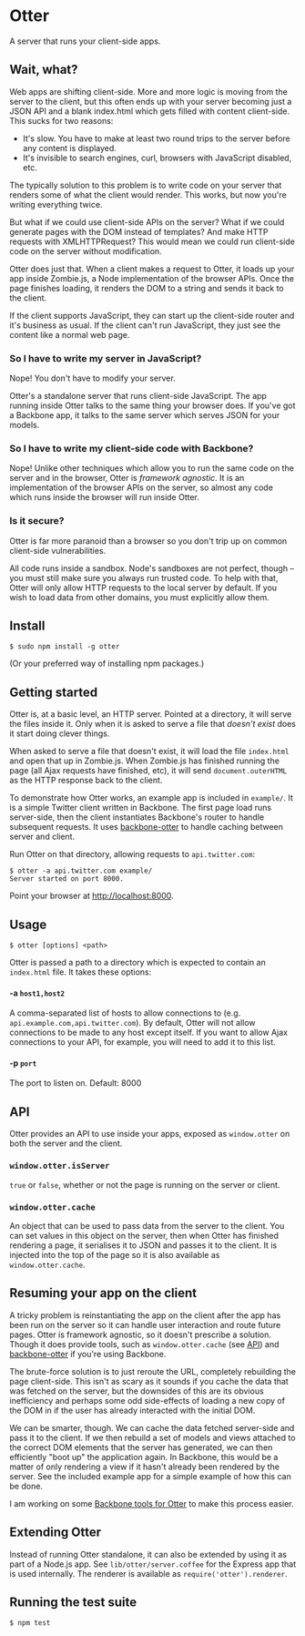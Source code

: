 Otter
=====

A server that runs your client-side apps.

Wait, what?
-----------

Web apps are shifting client-side. More and more logic is moving from the server to the client, but this often ends up with your server becoming just a JSON API and a blank index.html which gets filled with content client-side. This sucks for two reasons:

 - It's slow. You have to make at least two round trips to the server before any content is displayed.
 - It's invisible to search engines, curl, browsers with JavaScript disabled, etc.

The typically solution to this problem is to write code on your server that renders some of what the client would render. This works, but now you're writing everything twice.

But what if we could use client-side APIs on the server? What if we could generate pages with the DOM instead of templates? And make HTTP requests with XMLHTTPRequest? This would mean we could run client-side code on the server without modification.

Otter does just that. When a client makes a request to Otter, it loads up your app inside Zombie.js, a Node implementation of the browser APIs. Once the page finishes loading, it renders the DOM to a string and sends it back to the client.

If the client supports JavaScript, they can start up the client-side router and it's business as usual. If the client can't run JavaScript, they just see the content like a normal web page.

### So I have to write my server in JavaScript?

Nope! You don't have to modify your server.

Otter's a standalone server that runs client-side JavaScript. The app running inside Otter talks to the same thing your browser does. If you've got a Backbone app, it talks to the same server which serves JSON for your models.

### So I have to write my client-side code with Backbone?

Nope! Unlike other techniques which allow you to run the same code on the server and in the browser, Otter is *framework agnostic*. It is an implementation of the browser APIs on the server, so almost any code which runs inside the browser will run inside Otter.

### Is it secure?

Otter is far more paranoid than a browser so you don't trip up on common client-side vulnerabilities. 

All code runs inside a sandbox. Node's sandboxes are not perfect, though – you must still make sure you always run trusted code. To help with that, Otter will only allow HTTP requests to the local server by default. If you wish to load data from other domains, you must explicitly allow them.

Install
-------

    $ sudo npm install -g otter

(Or your preferred way of installing npm packages.)

Getting started
---------------

Otter is, at a basic level, an HTTP server. Pointed at a directory, it will serve the files inside it. Only when it is asked to serve a file that *doesn't exist* does it start doing clever things.

When asked to serve a file that doesn't exist, it will load the file `index.html` and open that up in Zombie.js. When Zombie.js has finished running the page (all Ajax requests have finished, etc), it will send `document.outerHTML` as the HTTP response back to the client.

To demonstrate how Otter works, an example app is included in `example/`. It is a simple Twitter client written in Backbone. The first page load runs server-side, then the client instantiates Backbone's router to handle subsequent requests. It uses [backbone-otter](https://github.com/bfirsh/backbone-otter) to handle caching between server and client.

Run Otter on that directory, allowing requests to `api.twitter.com`:

    $ otter -a api.twitter.com example/
    Server started on port 8000.

Point your browser at [http://localhost:8000](http://localhost:8000).

Usage
-----

    $ otter [options] <path>

Otter is passed a path to a directory which is expected to contain an `index.html` file. It takes these options:

#### -a `host1,host2`

A comma-separated list of hosts to allow connections to (e.g. `api.example.com,api.twitter.com`). By default, Otter will not allow connections to be made to any host except itself. If you want to allow Ajax connections to your API, for example, you will need to add it to this list.

#### -p `port`

The port to listen on. Default: 8000

API
---

Otter provides an API to use inside your apps, exposed as `window.otter` on both the server and the client.

### `window.otter.isServer`

`true` or `false`, whether or not the page is running on the server or client.

### `window.otter.cache`

An object that can be used to pass data from the server to the client. You can set values in this object on the server, then when Otter has finished rendering a page, it serialises it to JSON and passes it to the client. It is injected into the top of the page so it is also available as `window.otter.cache`.


Resuming your app on the client
-------------------------------

A tricky problem is reinstantiating the app on the client after the app has been run on the server so it can handle user interaction and route future pages. Otter is framework agnostic, so it doesn't prescribe a solution. Though it does provide tools, such as `window.otter.cache` (see [API](#api)) and [backbone-otter](http://github.com/bfirsh/backbone-otter) if you're using Backbone.

The brute-force solution is to just reroute the URL, completely rebuilding the page client-side. This isn't as scary as it sounds if you cache the data that was fetched on the server, but the downsides of this are its obvious inefficiency and perhaps some odd side-effects of loading a new copy of the DOM in if the user has already interacted with the initial DOM.

We can be smarter, though. We can cache the data fetched server-side and pass it to the client. If we then rebuild a set of models and views attached to the correct DOM elements that the server has generated, we can then efficiently "boot up" the application again. In Backbone, this would be a matter of only rendering a view if it hasn't already been rendered by the server. See the included example app for a simple example of how this can be done.

I am working on some [Backbone tools for Otter](https://github.com/bfirsh/backbone-otter) to make this process easier.

Extending Otter
---------------

Instead of running Otter standalone, it can also be extended by using it as part of a Node.js app. See `lib/otter/server.coffee` for the Express app that is used internally. The renderer is available as `require('otter').renderer`.


Running the test suite
----------------------

    $ npm test



